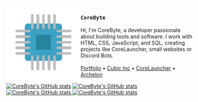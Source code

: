 <img src="./logo.png" align="left" width="200"/>

### `CoreByte`

Hi, I'm CoreByte, a developer passionate about building tools and software. I work with HTML, CSS, JavaScript, and SQL, creating projects like CoreLauncher, small websites or Discord Bots.
\
\
<a href="https://corebyte.me">Portfolio</a> •
<a href="https://github.com/Cubic-inc">Cubic Inc</a> •
<a href="https://github.com/CoreLauncher">CoreLauncher</a> •
<a href="https://github.com/Archelon-Panel">Archelon</a>

<p>
	<a href="https://github-readme-stats.vercel.app/api?username=CoreBytee#gh-light-mode-only" rel="nofollow"><img
			src="https://github-readme-stats.vercel.app/api?username=CoreBytee&hide_border=true&hide_rank=true&hide=stars&count_private=true&disable_animations=true#gh-light-mode-only"
			alt="CoreByte's GitHub stats" /></a>
	<a href="https://github-readme-stats.vercel.app/api?username=CoreBytee#gh-dark-mode-only" rel="nofollow"><img
			src="https://github-readme-stats.vercel.app/api?username=CoreBytee&theme=github_dark&hide_border=true&hide_rank=true&hide=stars&count_private=true&disable_animations=true#gh-dark-mode-only"
			alt="CoreByte's GitHub stats" /></a>
	<a href="https://github-readme-stats.vercel.app/api/top-langs/?username=CoreBytee#gh-light-mode-only"
		rel="nofollow"><img
			src="https://github-readme-stats.vercel.app/api/top-langs/?username=CoreBytee&layout=compact&hide_border=true&size_weight=0.5&count_weight=0.5&disable_animations=true#gh-light-mode-only"
			alt="CoreByte's GitHub stats" /> </a><a
		href="https://github-readme-stats.vercel.app/api/top-langs/?username=CoreBytee#gh-dark-mode-only"
		rel="nofollow"><img
			src="https://github-readme-stats.vercel.app/api/top-langs/?username=CoreBytee&layout=compact&theme=github_dark&hide_border=true&size_weight=0.5&count_weight=0.5&disable_animations=true#gh-dark-mode-only"
			alt="CoreByte's GitHub stats" /></a>
</p>
